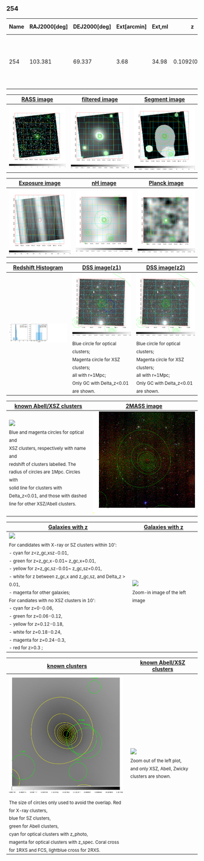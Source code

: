 <div STYLE="page-break-after: always;"></div>

### 254

|Name|RAJ2000[deg]|DEJ2000[deg] |Ext[arcmin]| Ext,ml | z | z_src| C|GC(XSZ,Delta_z<0.01)| GC(OPT,Delta_z<0.01)|GC| R_sig[arcmin] | R500[arcmin] | R500[Mpc]| CRsig[c/s] | CR500[c/s] |L500[1E44 erg/s]|F500[1E-12 erg/s/cm^2]| M500[1E14 Msun]|Tx[keV]|Cnt_sig|Beta|Rc[arcmin]|Comment|Alias|
|---|---|---|---|---|---|------|---|--------|---------|----------|---|---|---|---|---|---|---|---|---|---|---|---|---|---|
|254| 103.381| 69.337| 3.68| 34.98| 0.1092(0.005)| z1,| G| -| -| A, N, W| 30.131| 8.622| 1.031| 0.363(0.060)| 0.325(0.054)| 1.870(0.352)| 6.111(1.151)| 3.46(0.32)| 4.77(0.28)| 147.4| 0.506(-0.004+0.009)| 3.652(-0.344+0.394)| An Abell cluster with $z$ = 0.11 and offset = 1.14 Mpc(9.20 arcmin)| t173|

|[RASS image](../image/254/254_img.pdf)|[filtered image](../image/254/254_fil.pdf)|[Segment image](../image/254/254_seg.pdf)|
|-------------------|--------------------|-------------------|
| <img src="../image/254/254_img.png" width="300">  | <img src="../image/254/254_fil.png" width="300">   | <img src="../image/254/254_seg.png" width="300">  |

|[Exposure image](../image/254/254_mex.pdf)| [nH image](../image/254/254_nh.pdf)| [Planck image](../image/254/254_p.pdf)|
|-------------------|--------------------|-------------------|
|<img src="../image/254/254_mex.png" width="300">   | <img src="../image/254/254_nh.png" width="300">    | <img src="../image/254/254_p.png" width="300"> |

|[Redshift Histogram](../image/254/254_zg.pdf) | [DSS image(z1)](../image/254/254_dss_z1.pdf)      |  [DSS image(z2)](../image/254/254_dss_z2.pdf)    |
|-------------------|--------------------|-------------------|
|<img src="../image/254/254_zg.png" width="300"> |<img src="../image/254/254_dss_z1.png" width="300"> <sub><br>Blue circle for optical clusters; <br>Magenta circle for XSZ clusters; <br>all with r=1Mpc; <br>Only GC with Delta_z<0.01 are shown. </sub>| <img src="../image/254/254_dss_z2.png" width="300"><sub><br>Blue circle for optical clusters; <br>Magenta circle for XSZ clusters; <br>all with r=1Mpc; <br>Only GC with Delta_z<0.01 are shown. </sub> |

|[known Abell/XSZ clusters](../image/254/254_m.pdf) | [2MASS image](../image/254/254_2mass.pdf)      |
|-------------------|-------------------|
|<img src=../image/254/254_m.png width="300"> <br><sub>Blue and magenta circles for optical and <br>XSZ clusters, respectively with name and <br>redshift of clusters labelled. The <br>radius of circles are 1Mpc. Circles with <br>solid line for clusters with <br>Delta_z<0.01, and those with dashed <br>line for other XSZ/Abell clusters.        </sub>|<img src="../image/254/254_2mass.png" width="300">  |

|[Galaxies with z](../image/254/254_opt_ned.pdf) |[Galaxies with z](../image/254/254_opt_ned_zoom.pdf) |
|-------------------|-------------------|
| <img src=../image/254/254_opt_ned.png width="300"> <br><sub> For candidates with X-ray or SZ clusters within 10': <br> - cyan for z<z_gc,xsz-0.01, <br> - green for z=z_gc,x-0.01~ z_gc,x+0.01, <br> - yellow for z=z_gc,sz-0.01~ z_gc,sz+0.01, <br> - white for z between z_gc,x and z_gc,sz, and Delta_z > 0.01, <br> - magenta for other galaxies; <br>For candiates with no XSZ clusters in 10': <br> - cyan for z=0-0.06, <br> - green for z=0.06-0.12, <br> - yellow for z=0.12-0.18, <br> - white for z=0.18-0.24, <br> - magenta for z=0.24-0.3, <br> - red for z>0.3 ;  </sub>|<img src=../image/254/254_opt_ned_zoom.png width="300">  <br><sub> Zoom-in image of the left image</sub>|

|[known clusters](../image/254/254_gc.pdf) |[known Abell/XSZ clusters](../image/254/254_gc_large.pdf) |
|-------------------|-------------------|
| <img src=../image/254/254_gc.png width="300"> <br><sub> The size of circles only used to avoid the overlap. Red for X-ray clusters, <br> blue for SZ clusters, <br> green for Abell clusters, <br> cyan for optical clusters with z_photo, <br> magenta for optical clusters with z_spec. Coral cross for 1RXS and FCS, lightblue cross for 2RXS. </sub>|<img src=../image/254/254_gc_large.png width="300"> <br><sub> Zoom out of the left plot, <br> and only XSZ, Abell, Zwicky clusters are shown. </sub> |



